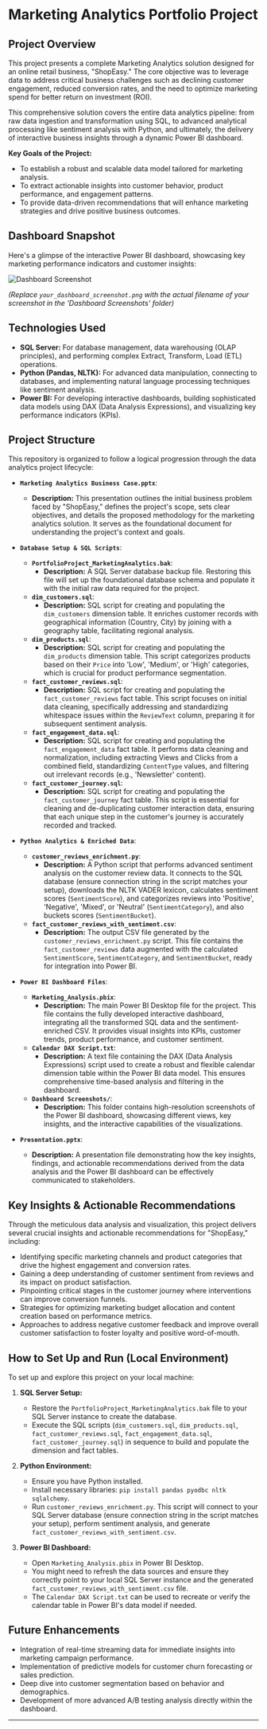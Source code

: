# Marketing Analytics Portfolio Project

## Project Overview

This project presents a complete Marketing Analytics solution designed for an online retail business, "ShopEasy." The core objective was to leverage data to address critical business challenges such as declining customer engagement, reduced conversion rates, and the need to optimize marketing spend for better return on investment (ROI).

This comprehensive solution covers the entire data analytics pipeline: from raw data ingestion and transformation using SQL, to advanced analytical processing like sentiment analysis with Python, and ultimately, the delivery of interactive business insights through a dynamic Power BI dashboard.

**Key Goals of the Project:**
* To establish a robust and scalable data model tailored for marketing analysis.
* To extract actionable insights into customer behavior, product performance, and engagement patterns.
* To provide data-driven recommendations that will enhance marketing strategies and drive positive business outcomes.

## Dashboard Snapshot

Here's a glimpse of the interactive Power BI dashboard, showcasing key marketing performance indicators and customer insights:

![Dashboard Screenshot](Dashboard%20Dashboards/Overview.jpg)

*(Replace `your_dashboard_screenshot.png` with the actual filename of your screenshot in the 'Dashboard Screenshots' folder)*

## Technologies Used

* **SQL Server:** For database management, data warehousing (OLAP principles), and performing complex Extract, Transform, Load (ETL) operations.
* **Python (Pandas, NLTK):** For advanced data manipulation, connecting to databases, and implementing natural language processing techniques like sentiment analysis.
* **Power BI:** For developing interactive dashboards, building sophisticated data models using DAX (Data Analysis Expressions), and visualizing key performance indicators (KPIs).

## Project Structure

This repository is organized to follow a logical progression through the data analytics project lifecycle:

* **`Marketing Analytics Business Case.pptx`**:
    * **Description:** This presentation outlines the initial business problem faced by "ShopEasy," defines the project's scope, sets clear objectives, and details the proposed methodology for the marketing analytics solution. It serves as the foundational document for understanding the project's context and goals.

* **`Database Setup & SQL Scripts`**:
    * **`PortfolioProject_MarketingAnalytics.bak`**:
        * **Description:** A SQL Server database backup file. Restoring this file will set up the foundational database schema and populate it with the initial raw data required for the project.
    * **`dim_customers.sql`**:
        * **Description:** SQL script for creating and populating the `dim_customers` dimension table. It enriches customer records with geographical information (Country, City) by joining with a geography table, facilitating regional analysis.
    * **`dim_products.sql`**:
        * **Description:** SQL script for creating and populating the `dim_products` dimension table. This script categorizes products based on their `Price` into 'Low', 'Medium', or 'High' categories, which is crucial for product performance segmentation.
    * **`fact_customer_reviews.sql`**:
        * **Description:** SQL script for creating and populating the `fact_customer_reviews` fact table. This script focuses on initial data cleaning, specifically addressing and standardizing whitespace issues within the `ReviewText` column, preparing it for subsequent sentiment analysis.
    * **`fact_engagement_data.sql`**:
        * **Description:** SQL script for creating and populating the `fact_engagement_data` fact table. It performs data cleaning and normalization, including extracting Views and Clicks from a combined field, standardizing `ContentType` values, and filtering out irrelevant records (e.g., 'Newsletter' content).
    * **`fact_customer_journey.sql`**:
        * **Description:** SQL script for creating and populating the `fact_customer_journey` fact table. This script is essential for cleaning and de-duplicating customer interaction data, ensuring that each unique step in the customer's journey is accurately recorded and tracked.

* **`Python Analytics & Enriched Data`**:
    * **`customer_reviews_enrichment.py`**:
        * **Description:** A Python script that performs advanced sentiment analysis on the customer review data. It connects to the SQL database (ensure connection string in the script matches your setup), downloads the NLTK VADER lexicon, calculates sentiment scores (`SentimentScore`), and categorizes reviews into 'Positive', 'Negative', 'Mixed', or 'Neutral' (`SentimentCategory`), and also buckets scores (`SentimentBucket`).
    * **`fact_customer_reviews_with_sentiment.csv`**:
        * **Description:** The output CSV file generated by the `customer_reviews_enrichment.py` script. This file contains the `fact_customer_reviews` data augmented with the calculated `SentimentScore`, `SentimentCategory`, and `SentimentBucket`, ready for integration into Power BI.

* **`Power BI Dashboard Files`**:
    * **`Marketing_Analysis.pbix`**:
        * **Description:** The main Power BI Desktop file for the project. This file contains the fully developed interactive dashboard, integrating all the transformed SQL data and the sentiment-enriched CSV. It provides visual insights into KPIs, customer trends, product performance, and customer sentiment.
    * **`Calendar DAX Script.txt`**:
        * **Description:** A text file containing the DAX (Data Analysis Expressions) script used to create a robust and flexible calendar dimension table within the Power BI data model. This ensures comprehensive time-based analysis and filtering in the dashboard.
    * **`Dashboard Screenshots/`**:
        * **Description:** This folder contains high-resolution screenshots of the Power BI dashboard, showcasing different views, key insights, and the interactive capabilities of the visualizations.

* **`Presentation.pptx`**:
    * **Description:** A presentation file demonstrating how the key insights, findings, and actionable recommendations derived from the data analysis and the Power BI dashboard can be effectively communicated to stakeholders.

## Key Insights & Actionable Recommendations

Through the meticulous data analysis and visualization, this project delivers several crucial insights and actionable recommendations for "ShopEasy," including:
* Identifying specific marketing channels and product categories that drive the highest engagement and conversion rates.
* Gaining a deep understanding of customer sentiment from reviews and its impact on product satisfaction.
* Pinpointing critical stages in the customer journey where interventions can improve conversion funnels.
* Strategies for optimizing marketing budget allocation and content creation based on performance metrics.
* Approaches to address negative customer feedback and improve overall customer satisfaction to foster loyalty and positive word-of-mouth.

## How to Set Up and Run (Local Environment)

To set up and explore this project on your local machine:

1.  **SQL Server Setup:**
    * Restore the `PortfolioProject_MarketingAnalytics.bak` file to your SQL Server instance to create the database.
    * Execute the SQL scripts (`dim_customers.sql`, `dim_products.sql`, `fact_customer_reviews.sql`, `fact_engagement_data.sql`, `fact_customer_journey.sql`) in sequence to build and populate the dimension and fact tables.

2.  **Python Environment:**
    * Ensure you have Python installed.
    * Install necessary libraries: `pip install pandas pyodbc nltk sqlalchemy`.
    * Run `customer_reviews_enrichment.py`. This script will connect to your SQL Server database (ensure connection string in the script matches your setup), perform sentiment analysis, and generate `fact_customer_reviews_with_sentiment.csv`.

3.  **Power BI Dashboard:**
    * Open `Marketing_Analysis.pbix` in Power BI Desktop.
    * You might need to refresh the data sources and ensure they correctly point to your local SQL Server instance and the generated `fact_customer_reviews_with_sentiment.csv` file.
    * The `Calendar DAX Script.txt` can be used to recreate or verify the calendar table in Power BI's data model if needed.

## Future Enhancements

* Integration of real-time streaming data for immediate insights into marketing campaign performance.
* Implementation of predictive models for customer churn forecasting or sales prediction.
* Deep dive into customer segmentation based on behavior and demographics.
* Development of more advanced A/B testing analysis directly within the dashboard.

---
